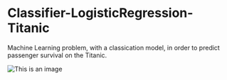 # Classifier-LogisticRegression-Titanic
Machine Learning problem, with a classication model, in order to predict passenger survival on the Titanic.


![This is an image](https://www.tvmovie.de/bilder/758/2020/11/09/79527-titanic-ship.jpg?itok=vOUeBNq0)
